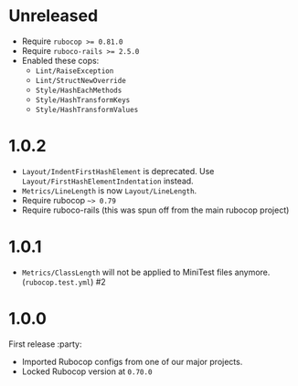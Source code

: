 # Unreleased

<!-- To release, add a new H1 tag of version, and move the Unreleased ones to that new section. Keep Unreleased section empty. -->

- Require `rubocop >= 0.81.0`
- Require `ruboco-rails >= 2.5.0`
- Enabled these cops:
    - `Lint/RaiseException`
    - `Lint/StructNewOverride`
    - `Style/HashEachMethods`
    - `Style/HashTransformKeys`
    - `Style/HashTransformValues`

# 1.0.2

- `Layout/IndentFirstHashElement` is deprecated. Use `Layout/FirstHashElementIndentation` instead.
- `Metrics/LineLength` is now `Layout/LineLength`.
- Require rubocop `~> 0.79`
- Require ruboco-rails (this was spun off from the main rubocop project)

# 1.0.1

- `Metrics/ClassLength` will not be applied to MiniTest files anymore. (`rubocop.test.yml`) #2

# 1.0.0

First release :party:

- Imported Rubocop configs from one of our major projects.
- Locked Rubocop version at `0.70.0`
